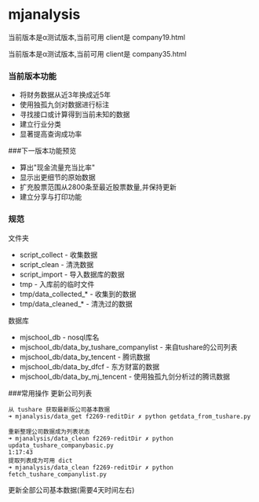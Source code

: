 # mjanalysis

当前版本是α测试版本,当前可用 client是 company19.html


当前版本是α测试版本,当前可用 client是 company35.html


### 当前版本功能
- 将财务数据从近3年换成近5年
- 使用独孤九剑对数据进行标注
- 寻找接口或计算得到当前未知的数据
- 建立行业分类
- 显著提高查询成功率
  
###下一版本功能预览
  
- 算出"现金流量充当比率"
- 显示出更细节的原始数据
- 扩充股票范围从2800条至最近股票数量,并保持更新
- 建立分享与打印功能
  


### 规范

文件夹
- script_collect - 收集数据
- script_clean - 清洗数据
- script_import - 导入数据库的数据
- tmp - 入库前的临时文件
- tmp/data_collected_* - 收集到的数据
- tmp/data_cleaned_* - 清洗过的数据

数据库
- mjschool_db - nosql库名
- mjschool_db/data_by_tushare_companylist - 来自tushare的公司列表 
- mjschool_db/data_by_tencent - 腾讯数据
- mjschool_db/data_by_dfcf - 东方财富的数据
- mjschool_db/data_by_mj_tencent - 使用独孤九剑分析过的腾讯数据



###常用操作
更新公司列表
```
从 tushare 获取最新版公司基本数据
➜ mjanalysis/data_get f2269-reditDir ✗ python getdata_from_tushare.py

重新整理公司数据成为列表状态
➜ mjanalysis/data_clean f2269-reditDir ✗ python updata_tushare_companybasic.py                                                                  1:17:43
提取列表成为可用 dict
➜ mjanalysis/data_clean f2269-reditDir ✗ python fetch_tushare_companylist.py
```


更新全部公司基本数据(需要4天时间左右)





